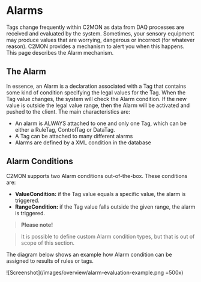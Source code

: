 # Alarms

Tags change frequently within C2MON as data from DAQ processes are received and evaluated by the system.
Sometimes, your sensory equipment may produce values that are worrying, dangerous or incorrect (for whatever reason). C2MON provides a mechanism to alert you when this happens. This page describes the Alarm mechanism.


## The Alarm

In essence, an Alarm is a declaration associated with a Tag that contains some kind of condition specifying the legal values for the Tag. When the Tag value changes, the system will check the Alarm condition. If the new value is outside the legal value range, then the Alarm will be activated and pushed to the client. The main characteristics are:

* An alarm is ALWAYS attached to one and only one Tag, which can be either a RuleTag, ControlTag or DataTag.
* A Tag can be attached to many different alarms
* Alarms are defined by a XML condition in the database


## Alarm Conditions

C2MON supports two Alarm conditions out-of-the-box. These conditions are:

* **ValueCondition:** if the Tag value equals a specific value, the alarm is triggered.
* **RangeCondition:** if the Tag value falls outside the given range, the alarm is triggered.

> **Please note!**

>It is possible to define custom Alarm condition types, but that is out of scope of this section.

The diagram below shows an example how Alarm condition can be assigned to results of rules or tags.

![Screenshot](/images/overview/alarm-evaluation-example.png =500x)